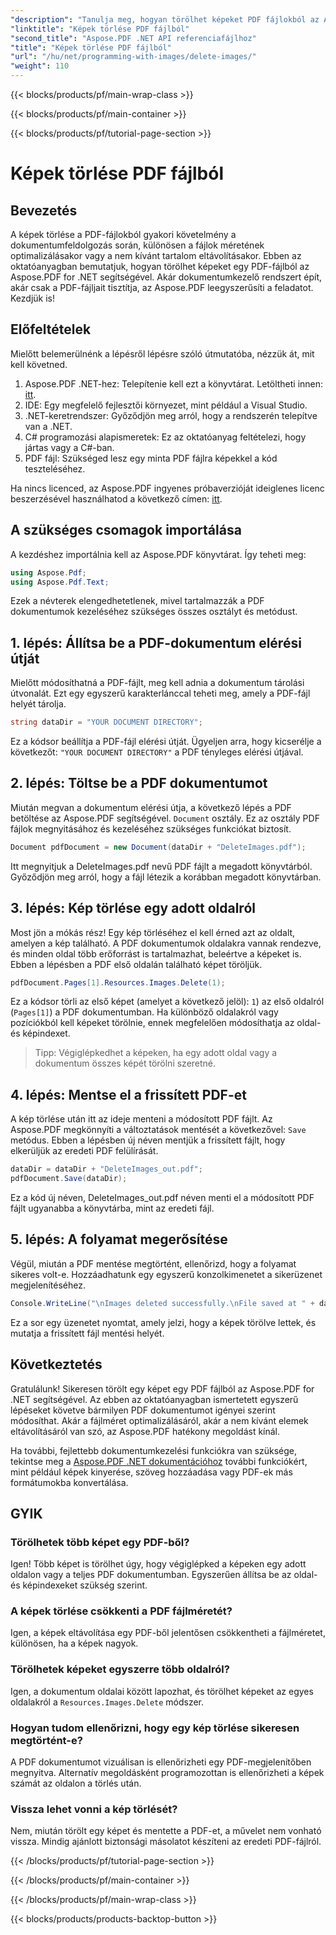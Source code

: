 ```yaml
---
"description": "Tanulja meg, hogyan törölhet képeket PDF fájlokból az Aspose.PDF for .NET segítségével egy egyszerű, lépésről lépésre szóló útmutatóban. Optimalizálja a PDF fájlokat a nem kívánt képek egyszerű eltávolításával."
"linktitle": "Képek törlése PDF fájlból"
"second_title": "Aspose.PDF .NET API referenciafájlhoz"
"title": "Képek törlése PDF fájlból"
"url": "/hu/net/programming-with-images/delete-images/"
"weight": 110
---
```


{{< blocks/products/pf/main-wrap-class >}}

{{< blocks/products/pf/main-container >}}

{{< blocks/products/pf/tutorial-page-section >}}

# Képek törlése PDF fájlból

## Bevezetés

A képek törlése a PDF-fájlokból gyakori követelmény a dokumentumfeldolgozás során, különösen a fájlok méretének optimalizálásakor vagy a nem kívánt tartalom eltávolításakor. Ebben az oktatóanyagban bemutatjuk, hogyan törölhet képeket egy PDF-fájlból az Aspose.PDF for .NET segítségével. Akár dokumentumkezelő rendszert épít, akár csak a PDF-fájljait tisztítja, az Aspose.PDF leegyszerűsíti a feladatot. Kezdjük is!

## Előfeltételek

Mielőtt belemerülnénk a lépésről lépésre szóló útmutatóba, nézzük át, mit kell követned.

1. Aspose.PDF .NET-hez: Telepítenie kell ezt a könyvtárat. Letöltheti innen: [itt](https://releases.aspose.com/pdf/net/).
2. IDE: Egy megfelelő fejlesztői környezet, mint például a Visual Studio.
3. .NET-keretrendszer: Győződjön meg arról, hogy a rendszerén telepítve van a .NET.
4. C# programozási alapismeretek: Ez az oktatóanyag feltételezi, hogy jártas vagy a C#-ban.
5. PDF fájl: Szükséged lesz egy minta PDF fájlra képekkel a kód teszteléséhez.

Ha nincs licenced, az Aspose.PDF ingyenes próbaverzióját ideiglenes licenc beszerzésével használhatod a következő címen: [itt](https://purchase.aspose.com/temporary-license/).

## A szükséges csomagok importálása

A kezdéshez importálnia kell az Aspose.PDF könyvtárat. Így teheti meg:

```csharp
using Aspose.Pdf;
using Aspose.Pdf.Text;
```

Ezek a névterek elengedhetetlenek, mivel tartalmazzák a PDF dokumentumok kezeléséhez szükséges összes osztályt és metódust.

## 1. lépés: Állítsa be a PDF-dokumentum elérési útját

Mielőtt módosíthatná a PDF-fájlt, meg kell adnia a dokumentum tárolási útvonalát. Ezt egy egyszerű karakterlánccal teheti meg, amely a PDF-fájl helyét tárolja.

```csharp
string dataDir = "YOUR DOCUMENT DIRECTORY";
```

Ez a kódsor beállítja a PDF-fájl elérési útját. Ügyeljen arra, hogy kicserélje a következőt: `"YOUR DOCUMENT DIRECTORY"` a PDF tényleges elérési útjával.

## 2. lépés: Töltse be a PDF dokumentumot

Miután megvan a dokumentum elérési útja, a következő lépés a PDF betöltése az Aspose.PDF segítségével. `Document` osztály. Ez az osztály PDF fájlok megnyitásához és kezeléséhez szükséges funkciókat biztosít.

```csharp
Document pdfDocument = new Document(dataDir + "DeleteImages.pdf");
```

Itt megnyitjuk a DeleteImages.pdf nevű PDF fájlt a megadott könyvtárból. Győződjön meg arról, hogy a fájl létezik a korábban megadott könyvtárban.

## 3. lépés: Kép törlése egy adott oldalról

Most jön a mókás rész! Egy kép törléséhez el kell érned azt az oldalt, amelyen a kép található. A PDF dokumentumok oldalakra vannak rendezve, és minden oldal több erőforrást is tartalmazhat, beleértve a képeket is. Ebben a lépésben a PDF első oldalán található képet töröljük.

```csharp
pdfDocument.Pages[1].Resources.Images.Delete(1);
```

Ez a kódsor törli az első képet (amelyet a következő jelöl): `1`) az első oldalról (`Pages[1]`) a PDF dokumentumban. Ha különböző oldalakról vagy pozíciókból kell képeket törölnie, ennek megfelelően módosíthatja az oldal- és képindexet.

> Tipp: Végiglépkedhet a képeken, ha egy adott oldal vagy a dokumentum összes képét törölni szeretné.

## 4. lépés: Mentse el a frissített PDF-et

A kép törlése után itt az ideje menteni a módosított PDF fájlt. Az Aspose.PDF megkönnyíti a változtatások mentését a következővel: `Save` metódus. Ebben a lépésben új néven mentjük a frissített fájlt, hogy elkerüljük az eredeti PDF felülírását.

```csharp
dataDir = dataDir + "DeleteImages_out.pdf";
pdfDocument.Save(dataDir);
```

Ez a kód új néven, DeleteImages_out.pdf néven menti el a módosított PDF fájlt ugyanabba a könyvtárba, mint az eredeti fájl.

## 5. lépés: A folyamat megerősítése

Végül, miután a PDF mentése megtörtént, ellenőrizd, hogy a folyamat sikeres volt-e. Hozzáadhatunk egy egyszerű konzolkimenetet a sikerüzenet megjelenítéséhez.

```csharp
Console.WriteLine("\nImages deleted successfully.\nFile saved at " + dataDir);
```

Ez a sor egy üzenetet nyomtat, amely jelzi, hogy a képek törölve lettek, és mutatja a frissített fájl mentési helyét.

## Következtetés

Gratulálunk! Sikeresen törölt egy képet egy PDF fájlból az Aspose.PDF for .NET segítségével. Az ebben az oktatóanyagban ismertetett egyszerű lépéseket követve bármilyen PDF dokumentumot igényei szerint módosíthat. Akár a fájlméret optimalizálásáról, akár a nem kívánt elemek eltávolításáról van szó, az Aspose.PDF hatékony megoldást kínál.

Ha további, fejlettebb dokumentumkezelési funkciókra van szüksége, tekintse meg a [Aspose.PDF .NET dokumentációhoz](https://reference.aspose.com/pdf/net/) további funkciókért, mint például képek kinyerése, szöveg hozzáadása vagy PDF-ek más formátumokba konvertálása.

## GYIK

### Törölhetek több képet egy PDF-ből?
Igen! Több képet is törölhet úgy, hogy végiglépked a képeken egy adott oldalon vagy a teljes PDF dokumentumban. Egyszerűen állítsa be az oldal- és képindexeket szükség szerint.

### A képek törlése csökkenti a PDF fájlméretét?
Igen, a képek eltávolítása egy PDF-ből jelentősen csökkentheti a fájlméretet, különösen, ha a képek nagyok.

### Törölhetek képeket egyszerre több oldalról?
Igen, a dokumentum oldalai között lapozhat, és törölhet képeket az egyes oldalakról a `Resources.Images.Delete` módszer.

### Hogyan tudom ellenőrizni, hogy egy kép törlése sikeresen megtörtént-e?
A PDF dokumentumot vizuálisan is ellenőrizheti egy PDF-megjelenítőben megnyitva. Alternatív megoldásként programozottan is ellenőrizheti a képek számát az oldalon a törlés után.

### Vissza lehet vonni a kép törlését?
Nem, miután törölt egy képet és mentette a PDF-et, a művelet nem vonható vissza. Mindig ajánlott biztonsági másolatot készíteni az eredeti PDF-fájlról.

{{< /blocks/products/pf/tutorial-page-section >}}

{{< /blocks/products/pf/main-container >}}

{{< /blocks/products/pf/main-wrap-class >}}

{{< blocks/products/products-backtop-button >}}